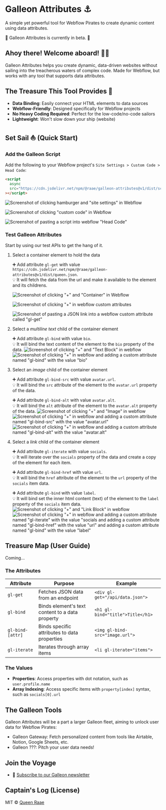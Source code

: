# Galleon Attributes ⚓

A simple yet powerful tool for Webflow Pirates to create dynamic content using data attributes.

🚧 Galleon Attributes is currently in beta. 🚧

## Ahoy there! Welcome aboard! 🏴‍☠️

Galleon Attributes helps you create dynamic, data-driven websites without sailing into the treacherous waters of complex code. Made for Webflow, but works with any tool that supports data attributes.

## The Treasure This Tool Provides 💎

- **Data Binding**: Easily connect your HTML elements to data sources
- **Webflow-Friendly**: Designed specifically for Webflow projects
- **No Heavy Coding Required**: Perfect for the low-code/no-code sailors
- **Lightweight**: Won't slow down your ship (website)

## Set Sail ⛵ (Quick Start)

### Add the Galleon Script

Add the following to your Webflow project's `Site Settings > Custom Code > Head Code`:

```html
<script
  async
  src="https://cdn.jsdelivr.net/npm/@raae/galleon-attributes@v1/dist/script.js"
></script>
```
![Screenshot of clicking hamburger and "site settings" in Webflow](assets/webflow-Galleon-Attributes-click-1-8.png)

![Screenshot of clicking "custom code" in Webflow](assets/webflow-Galleon-Attributes-click-9.png)

![Screenshot of pasting a script into webflow "Head Code"](assets/webflow-Galleon-Attributes-click-10.png)

### Test Galleon Attributes

Start by using our test APIs to get the hang of it.

1. Select a container element to hold the data

   ➕ Add attribute `gl-get` with value `https://cdn.jsdelivr.net/npm/@raae/galleon-attributes@v1/dist/queen.json`.\
   💡 It will fetch the data from the url and make it available to the element and its childrens.
   
   ![Screenshot of clicking "+" and "Container" in Webflow](assets/webflow-Galleon-Attributes-click-11.png)
   
   ![Screenshot of clicking "+" in webflow custom attributes](assets/webflow-Galleon-Attributes-click-12.png)

   ![Screenshot of pasting a JSON link into a webflow custom attribute called "gl-get"](assets/gl-get-1.png)

2. Select a _multiline text_ child of the container element

   ➕ Add attribute `gl-bind` with value `bio`.\
   💡 It will bind the text content of the element to the `bio` property of the data.
   ![Screenshot of clicking "+" and "Text Block" in webflow](assets/webflow-Gl-Attributes-click-14.png)
   ![Screenshot of clicking "+" in webflow and adding a custom attribute named "gl-bind" with the value "bio"](assets/webflow-Gl-Attributes-15.png)

3. Select an _image_ child of the container element

   ➕ Add attribute `gl-bind-src` with value `avatar.url`.\
   💡 It will bind the `src` attribute of the element to the `avatar.url` property of the data.

   ➕ Add attribute `gl-bind-alt` with value `avatar.alt`.\
   💡 It will bind the `alt` attribute of the element to the `avatar.alt` property of the data.
   ![Screenshot of clicking "+" and "Image" in webflow](assets/webflow-Gl-Attributes-16.png)
   ![Screenshot of clicking "+" in webflow and adding a custom attribute named "gl-bind-src" with the value "avatar.url"](assets/webflow-Gl-Attributes-17.png)
   ![Screenshot of clicking "+" in webflow and adding a custom attribute named "gl-bind-alt" with the value "avatar.alt"](assets/webflow-Gl-Attributes-18.png)

4. Select a _link_ child of the container element

   ➕ Add attribute `gl-iterate` with value `socials`.\
   💡 It will iterate over the `socials` property of the data and create a copy of the element for each item.

   ➕ Add attribute `gl-bind-href` with value `url`.\
   💡 It will bind the `href` attribute of the element to the `url` property of the `socials` item data.

   ➕ Add attribute `gl-bind` with value `label`.\
   💡 It will bind set the inner html content (text) of the element to the `label` property of the `socials` item data.
   ![Screenshot of clicking "+" and "Link Block" in webflow](assets/webflow-Gl-Attributes-20.png)
   ![Screenshot of clicking "+" in webflow and adding a custom attribute named "gl-iterate" with the value "socials  and adding a custom attribute named "gl-bind-href" with the value "url" and adding a custom attribute named "gl-bind" with the value "label"](assets/webflow-Gl-Attributes-19.png)
   
## Treasure Map (User Guide)

Coming...

### The Attributes

| Attribute        | Purpose                                         | Example                          |
| ---------------- | ----------------------------------------------- | -------------------------------- |
| `gl-get`         | Fetches JSON data from an endpoint              | `<div gl-get="/api/data.json">`  |
| `gl-bind`        | Binds element's text content to a data property | `<h1 gl-bind="title">Title</h1>` |
| `gl-bind-[attr]` | Binds specific attributes to data properties    | `<img gl-bind-src="image.url">`  |
| `gl-iterate`     | Iterates through array items                    | `<li gl-iterate="items">`        |

### The Values

- **Properties**: Access properties with dot notation, such as `user.profile.name`
- **Array Indexing**: Access specific items with `property[index]` syntax, such as `socials[0].url`

## The Galleon Tools

Galleon Attributes will be a part a larger Galleon fleet, aiming to unlock user data for Webflow Pirates:

- Galleon Gateway: Fetch personalized content from tools like Airtable, Notion, Google Sheets, etc.
- Galleon ???: Pitch your user data needs!

## Join the Voyage

- 📰 [Subscribe to our Galleon newsletter](https://galleon.tools)

## Captain's Log (License)

MIT © [Queen Raae](https://github.com/queen-raae)

